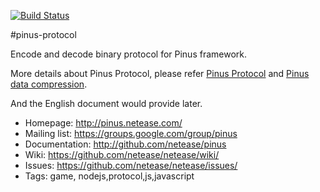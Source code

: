 [![Build Status](https://travis-ci.org/node-pinus/pinus-protocol.svg?branch=master)](https://travis-ci.org/node-pinus/pinus-protocol)

#pinus-protocol

Encode and decode binary protocol for Pinus framework.

More details about Pinus Protocol, please refer
[Pinus Protocol](https://github.com/NetEase/pinus/wiki/Pinus-%E5%8D%8F%E8%AE%AE)
and
[Pinus data compression](https://github.com/NetEase/pinus/wiki/Pinus-%E6%95%B0%E6%8D%AE%E5%8E%8B%E7%BC%A9%E5%8D%8F%E8%AE%AE).

And the English document would provide later.

 * Homepage: <http://pinus.netease.com/>
 * Mailing list: <https://groups.google.com/group/pinus>
 * Documentation: <http://github.com/netease/pinus>
 * Wiki: <https://github.com/netease/netease/wiki/>
 * Issues: <https://github.com/netease/netease/issues/>
 * Tags: game, nodejs,protocol,js,javascript

